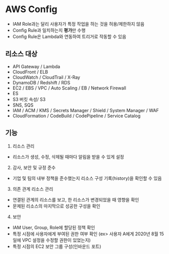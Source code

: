 # AWS Config
- IAM Role과는 달리 사용자가 특정 작업을 하는 것을 허용/제한하지 않음
- Config Rule과 일치하는지 **평가**만 수행
- Config Rule은 Lambda와 연동하여 트리거로 작동할 수 있음

## 리소스 대상
- API Gateway / Lambda
- CloudFront / ELB
- CloudWatch / CloudTrail / X-Ray
- DynamoDB / Redshift / RDS
- EC2 / EBS / VPC / Auto Scaling / EB / Network Firewall
- ES
- S3 버킷 속성/ S3
- SNS, SQS
- IAM / ACM / KMS / Secrets Manager / Shield / System Manager / WAF
- CloudFormation / CodeBuild / CodePipeline / Service Catalog

## 기능
1. 리소스 관리 
- 리소스가 생성, 수정, 삭제될 때마다 알림을 받을 수 있게 설정

2. 감사, 보안 및 규정 준수
- 기업 및 팀의 내부 정책을 준수했는지 리소스 구성 기록(history)을 확인할 수 있음 

3. 의존 관계 리소스 관리
- 연결된 관계의 리소스를 보고, 한 리소스가 변경되었을 때 영향을 확인
- 문제된 리소스의 마지막으로 성공한 구성을 확인

4. 보안
- IAM User, Group, Role에 할당된 정책 확인
- 특정 시점에 사용자에게 부여된 권한 여부 확인 (ex> 사용자 A에게 2020년 8월 15일에 VPC 설정을 수정할 권한이 있었는지)
- 특정 시점의 EC2 보안 그룹 구성(인바운드 포트)
